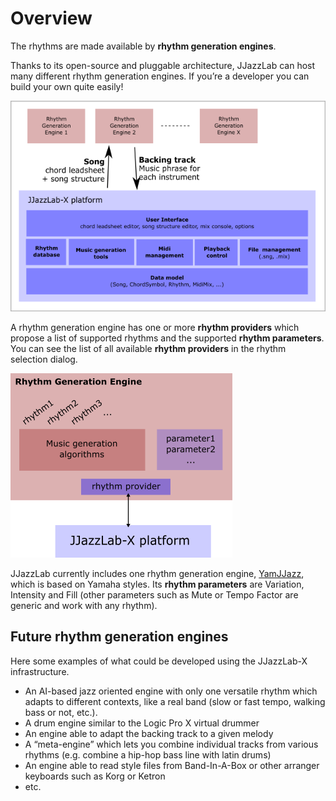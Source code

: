 # Overview

The rhythms are made available by **rhythm generation engines**.

Thanks to its open-source and pluggable architecture, JJazzLab can host many different rhythm generation engines. If you’re a developer you can build your own quite easily!

![](../.gitbook/assets/rhythmpluginsarchitecture.png)

A rhythm generation engine has one or more **rhythm providers** which propose a list of supported rhythms and the supported **rhythm parameters**. You can see the list of all available **rhythm providers** in the rhythm selection dialog.

![](../.gitbook/assets/rhythmgenerationengine.png)

JJazzLab currently includes one rhythm generation engine, [YamJJazz](https://www.jjazzlab.com/en/doc/yamjjazz), which is based on Yamaha styles. Its **rhythm parameters** are Variation, Intensity and Fill \(other parameters such as Mute or Tempo Factor are generic and work with any rhythm\).

## Future rhythm generation engines <a id="future-rhythm-generation-engines"></a>

Here some examples of what could be developed using the JJazzLab-X infrastructure.

* An AI-based jazz oriented engine with only one versatile rhythm which adapts to different contexts, like a real band \(slow or fast tempo, walking bass or not, etc.\).
* A drum engine similar to the Logic Pro X virtual drummer
* An engine able to adapt the backing track to a given melody
* A “meta-engine” which lets you combine individual tracks from various rhythms \(e.g. combine a hip-hop bass line with latin drums\)
* An engine able to read style files from Band-In-A-Box or other arranger keyboards such as Korg or Ketron
* etc.

